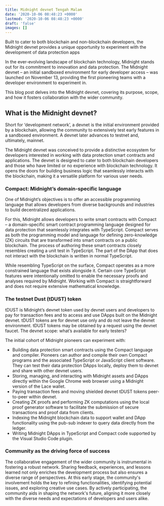```yaml
---
title: Midnight devnet Tengah Malam
date: '2020-10-06 08:48:23 +0000'
lastmod: '2020-10-06 08:48:23 +0000'
draft: 'false'
images: []
---
```


Built to cater to both blockchain and non-blockchain developers, the Midnight devnet provides a unique opportunity to experiment with the development of data protection apps

In the ever-evolving landscape of blockchain technology, Midnight stands out for its commitment to innovation and data protection. The Midnight devnet – an initial sandboxed environment for early developer access – was launched on November 13, providing the first pioneering teams with a developer environment to experiment in.

This blog post delves into the Midnight devnet, covering its purpose, scope, and how it fosters collaboration with the wider community.

## What is the Midnight devnet?

Short for ‘development network’, a devnet is the initial environment provided by a blockchain, allowing the community to extensively test early features in a sandboxed environment. A devnet later advances to testnet and, ultimately, mainnet.

The Midnight devnet was conceived to provide a distinctive ecosystem for developers interested in working with data protection smart contracts and applications. The devnet is designed to cater to both blockchain developers and those who have limited or no experience with blockchain technology. It opens the doors for building business logic that seamlessly interacts with the blockchain, making it a versatile platform for various user needs.

### Compact: Midnight’s domain-specific language

One of Midnight’s objectives is to offer an accessible programming language that allows developers from diverse backgrounds and industries to build decentralized applications.

For this, Midnight allows developers to write smart contracts with Compact – a domain-specific smart contract programming language designed for data protection that seamlessly integrates with TypeScript. Compact serves as both the programming model and language for defining zero-knowledge (ZK) circuits that are transformed into smart contracts on a public blockchain. The process of authoring these smart contracts closely resembles creating a unit test in TypeScript. The part of the DApp that does not interact with the blockchain is written in normal TypeScript.

While resembling TypeScript on the surface, Compact operates as a more constrained language that exists alongside it. Certain core TypeScript features were intentionally omitted to enable the necessary proofs and analyses required by Midnight. Working with Compact is straightforward and does not require extensive mathematical knowledge.

### The testnet Dust (tDUST) token

tDUST is Midnight’s devnet token used by devnet users and developers to pay for transaction fees and to access and use DApps built on the Midnight devnet. tDUST tokens are for devnet use only and do not leave the devnet environment. tDUST tokens may be obtained by a request using the devnet faucet. The devnet scope: what’s available for early testers?

The initial cohort of Midnight pioneers can experiment with:

- Building data protection smart contracts using the Compact language and compiler. Pioneers can author and compile their own Compact programs and the associated TypeScript or JavaScript client software. They can test their data protection DApps locally, deploy them to devnet and share with other devnet users.
- Storing, managing, and interacting with Midnight assets and DApps directly within the Google Chrome web browser using a Midnight version of the Lace wallet.
- Paying transaction fees and moving shielded devnet tDUST tokens peer-to-peer within devnet.
- Creating ZK proofs and performing ZK computations using the local proof generator software to facilitate the submission of secure transactions and proof data from clients.
- Indexing the Midnight blockchain data to support wallet and DApp functionality using the pub-sub indexer to query data directly from the ledger.
- Writing Midnight DApps in TypeScript and Compact code supported by the Visual Studio Code plugin.

### Community as the driving force of success

The collaborative engagement of the wider community is instrumental in fostering a robust network. Sharing feedback, experiences, and lessons learned not only enriches the development process but also ensures a diverse range of perspectives. At this early stage, the community's involvement holds the key to refining functionalities, identifying potential issues, and exploring creative use cases. By actively participating, the community aids in shaping the network's future, aligning it more closely with the diverse needs and expectations of developers and users alike.
